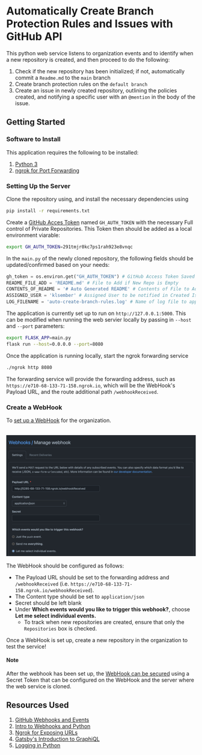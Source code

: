 # Automatically Create Branch Protection Rules and Issues with GitHub API

This python web service listens to organization events and to identify when a new repository is created, and then proceed to do the following:

1. Check if the new repository has been initialized; if not, automatically commit a `Readme.md` to the `main` branch
2. Create branch protection rules on the `default branch`
3. Create an issue in newly created repository, outlining the policies created, and notifying a specific user with an `@mention` in the body of the issue.

## Getting Started

### Software to Install

This application requires the following to be installed:

1. [Python 3](https://www.python.org/downloads/)
2. [ngrok for Port Forwarding](https://ngrok.com/download)

### Setting Up the Server

Clone the repository using, and install the necessary dependencies using

```bash
pip install -r requirements.txt
```

Create a [GitHub Acces Token](https://docs.github.com/en/authentication/keeping-your-account-and-data-secure/creating-a-personal-access-token) named `GH_AUTH_TOKEN` with the necessary Full control of Private Repositories. This Token then should be added as a local environment viarable:

```bash
export GH_AUTH_TOKEN=291tmjr0kc7ps1rah923e8vnqc
```

In the `main.py` of the newly cloned repository, the following fields should be updated/confirmed based on your needs:

```py
gh_token = os.environ.get("GH_AUTH_TOKEN") # GitHub Access Token Saved to Environment
README_FILE_ADD = 'README.md' # File to Add if New Repo is Empty
CONTENTS_OF_README = '# Auto Generated README' # Contents of File to Add
ASSIGNED_USER = 'klsember' # Assigned User to be notified in Created Issues
LOG_FILENAME = 'auto-create-branch-rules.log' # Name of log file to append to stored within the repo
```

The application is currently set up to run on `http://127.0.0.1:5000`. This can be modified when running the web servier locally by passing in `--host` and `--port` parameters:

```bash
export FLASK_APP=main.py
flask run --host=0.0.0.0 --port=8080
```

Once the application is running locally, start the ngrok forwarding service

```bash
./ngrok http 8080
```

The forwarding service will provide the forwarding address, such as `https://e710-68-133-71-158.ngrok.io`, which will be the WebHook's Payload URL, and the route additional path `/webhookReceived`. 

### Create a WebHook

To [set up a WebHook](https://docs.github.com/en/developers/webhooks-and-events/webhooks/creating-webhooks#setting-up-a-webhook) for the organization.

<br>

<img src="resources/webhookpage.png" alt="webhookpage" width="700"/>

<br>

The WebHook should be configured as follows:

* The Payload URL should be set to the forwarding address and `/webhookReceived` (i.e. `https://e710-68-133-71-158.ngrok.io/webhookReceived`).
* The Content type should be set to `application/json`
* Secret should be left blank
* Under **Which events would you like to trigger this webhook?**, choose **Let me select individual events.**
    * To track when new repositories are created, ensure that only the `Repositories` box is checked.

Once a WebHook is set up, create a new repository in the organization to test the service!

#### Note

After the webhook has been set up, the [WebHook can be secured](https://docs.github.com/en/developers/webhooks-and-events/webhooks/securing-your-webhooks) using a Secret Token that can be configured on the WebHook and the server where the web service is cloned.

## Resources Used

1. [GitHub Webhooks and Events](https://docs.github.com/en/developers/webhooks-and-events/webhooks/webhook-events-and-payloads)
2. [Intro to Webhooks and Python](https://towardsdatascience.com/intro-to-webhooks-and-how-to-receive-them-with-python-d5f6dd634476)
3. [Ngrok for Exposing URLs](https://ngrok.com/docs#getting-started-expose)
4. [Gatsby's Introduction to GraphiQL](https://www.gatsbyjs.com/docs/how-to/querying-data/running-queries-with-graphiql/)
5. [Logging in Python](https://realpython.com/python-logging/)